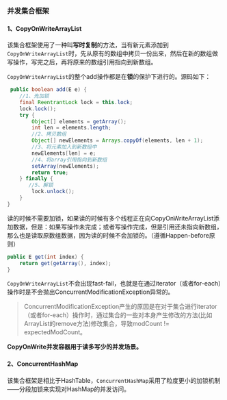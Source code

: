 ### 并发集合框架

#### 1、CopyOnWriteArrayList

该集合框架使用了一种叫**写时复制**的方法，当有新元素添加到`CopyOnWriteArrayList`时，先从原有的数组中拷贝一份出来，然后在新的数组做写操作，写完之后，再将原来的数组引用指向到新数组。

`CopyOnWriteArrayList`的整个add操作都是在**锁**的保护下进行的。源码如下：

```java
 public boolean add(E e) {
    //1、先加锁
    final ReentrantLock lock = this.lock;
    lock.lock();
    try {
        Object[] elements = getArray();
        int len = elements.length;
        //2、拷贝数组
        Object[] newElements = Arrays.copyOf(elements, len + 1);
        //3、将元素加入到新数组中
        newElements[len] = e;
        //4、将array引用指向到新数组
        setArray(newElements);
        return true;
    } finally {
       //5、解锁
        lock.unlock();
    }
}
```

读的时候不需要加锁，如果读的时候有多个线程正在向CopyOnWriteArrayList添加数据，但是：如果写操作未完成；或者写操作完成，但是引用还未指向新数组，那么也是读取原数组数据，因为读的时候不会加锁的。（遵循Happen-before原则）

```java
public E get(int index) {
    return get(getArray(), index);
}
```

`CopyOnWriteArrayList`不会出现fast-fail，也就是在通过iterator（或者for-each）操作时是不会抛出ConcurrentModificationException异常的。

> ConcurrentModificationException产生的原因是在对于集合进行iterator（或者for-each）操作时，通过集合的一些对本身产生修改的方法(比如ArrayList的remove方法)修改集合，导致modCount != expectedModCount。

**CopyOnWrite并发容器用于读多写少的并发场景。**

#### 2、ConcurrentHashMap

该集合框架是相比于HashTable，`ConcurrentHashMap`采用了粒度更小的加锁机制——分段加锁来实现对HashMap的并发访问。
